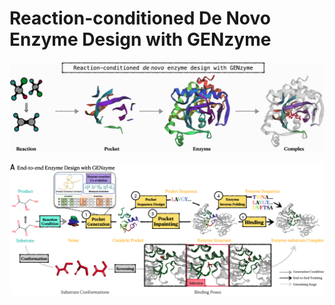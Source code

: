 # Reaction-conditioned De Novo Enzyme Design with GENzyme

![genzyme](./image/genzyme.jpg)

![workflow](./image/workflow.jpg)
